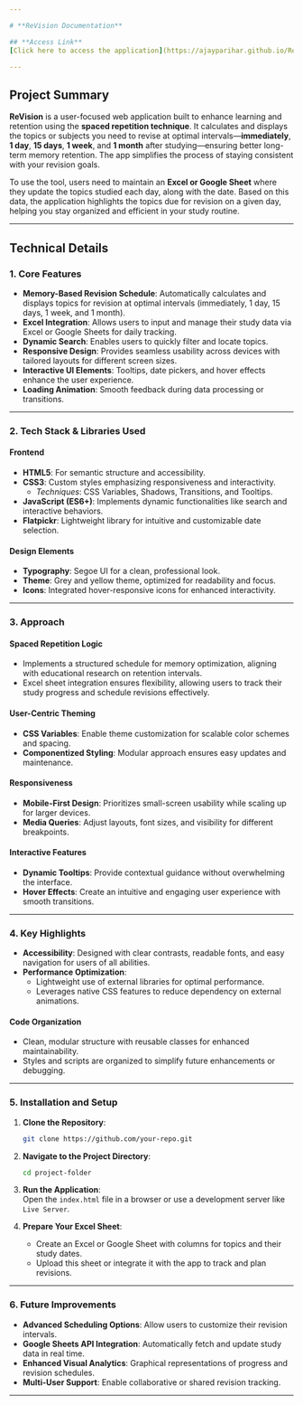 ```yaml
---

# **ReVision Documentation**

## **Access Link**  
[Click here to access the application](https://ajayparihar.github.io/ReVision)

---
```


## **Project Summary**  
**ReVision** is a user-focused web application built to enhance learning and retention using the **spaced repetition technique**. It calculates and displays the topics or subjects you need to revise at optimal intervals—**immediately**, **1 day**, **15 days**, **1 week**, and **1 month** after studying—ensuring better long-term memory retention. The app simplifies the process of staying consistent with your revision goals.  

To use the tool, users need to maintain an **Excel or Google Sheet** where they update the topics studied each day, along with the date. Based on this data, the application highlights the topics due for revision on a given day, helping you stay organized and efficient in your study routine.

---

## **Technical Details**

### **1. Core Features**  
- **Memory-Based Revision Schedule**: Automatically calculates and displays topics for revision at optimal intervals (immediately, 1 day, 15 days, 1 week, and 1 month).  
- **Excel Integration**: Allows users to input and manage their study data via Excel or Google Sheets for daily tracking.  
- **Dynamic Search**: Enables users to quickly filter and locate topics.  
- **Responsive Design**: Provides seamless usability across devices with tailored layouts for different screen sizes.  
- **Interactive UI Elements**: Tooltips, date pickers, and hover effects enhance the user experience.  
- **Loading Animation**: Smooth feedback during data processing or transitions.  

---

### **2. Tech Stack & Libraries Used**  

#### **Frontend**  
- **HTML5**: For semantic structure and accessibility.  
- **CSS3**: Custom styles emphasizing responsiveness and interactivity.  
  - *Techniques*: CSS Variables, Shadows, Transitions, and Tooltips.  
- **JavaScript (ES6+)**: Implements dynamic functionalities like search and interactive behaviors.  
- **Flatpickr**: Lightweight library for intuitive and customizable date selection.  

#### **Design Elements**  
- **Typography**: Segoe UI for a clean, professional look.  
- **Theme**: Grey and yellow theme, optimized for readability and focus.  
- **Icons**: Integrated hover-responsive icons for enhanced interactivity.

---

### **3. Approach**  

#### **Spaced Repetition Logic**  
- Implements a structured schedule for memory optimization, aligning with educational research on retention intervals.  
- Excel sheet integration ensures flexibility, allowing users to track their study progress and schedule revisions effectively.

#### **User-Centric Theming**  
- **CSS Variables**: Enable theme customization for scalable color schemes and spacing.  
- **Componentized Styling**: Modular approach ensures easy updates and maintenance.  

#### **Responsiveness**  
- **Mobile-First Design**: Prioritizes small-screen usability while scaling up for larger devices.  
- **Media Queries**: Adjust layouts, font sizes, and visibility for different breakpoints.  

#### **Interactive Features**  
- **Dynamic Tooltips**: Provide contextual guidance without overwhelming the interface.  
- **Hover Effects**: Create an intuitive and engaging user experience with smooth transitions.  

---

### **4. Key Highlights**  
- **Accessibility**: Designed with clear contrasts, readable fonts, and easy navigation for users of all abilities.  
- **Performance Optimization**:  
  - Lightweight use of external libraries for optimal performance.  
  - Leverages native CSS features to reduce dependency on external animations.  

#### **Code Organization**  
- Clean, modular structure with reusable classes for enhanced maintainability.  
- Styles and scripts are organized to simplify future enhancements or debugging.  

---

### **5. Installation and Setup**  

1. **Clone the Repository**:  
   ```bash
   git clone https://github.com/your-repo.git
   ```  

2. **Navigate to the Project Directory**:  
   ```bash
   cd project-folder
   ```  

3. **Run the Application**:  
   Open the `index.html` file in a browser or use a development server like `Live Server`.

4. **Prepare Your Excel Sheet**:  
   - Create an Excel or Google Sheet with columns for topics and their study dates.  
   - Upload this sheet or integrate it with the app to track and plan revisions.  

---

### **6. Future Improvements**  
- **Advanced Scheduling Options**: Allow users to customize their revision intervals.  
- **Google Sheets API Integration**: Automatically fetch and update study data in real time.  
- **Enhanced Visual Analytics**: Graphical representations of progress and revision schedules.  
- **Multi-User Support**: Enable collaborative or shared revision tracking.  

--- 
